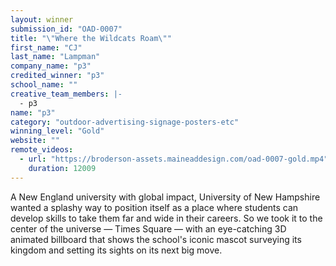 ```yaml
---
layout: winner
submission_id: "OAD-0007"
title: "\"Where the Wildcats Roam\""
first_name: "CJ"
last_name: "Lampman"
company_name: "p3"
credited_winner: "p3"
school_name: ""
creative_team_members: |-
  - p3
name: "p3"
category: "outdoor-advertising-signage-posters-etc"
winning_level: "Gold"
website: ""
remote_videos:
  - url: "https://broderson-assets.maineaddesign.com/oad-0007-gold.mp4"
    duration: 12009
---
```


A New England university with global impact, University of New Hampshire wanted a splashy way to position itself as a place where students can develop skills to take them far and wide in their careers. So we took it to the center of the universe — Times Square — with an eye-catching 3D animated billboard that shows the school's iconic mascot surveying its kingdom and setting its sights on its next big move.
